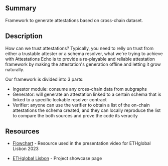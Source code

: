 ## Summary

Framework to generate attestations based on cross-chain dataset.

## Description

How can we trust attestations? Typically, you need to relly on trust from either a trustable attester or a schema resolver, what we're trying to achieve with Attestations Echo is to provide a re-playable and reliable attestation framework by making the attestation's generation offline and letting it grow naturally.

Our framework is divided into 3 parts:

- Ingestor module: consume any cross-chain data from subgraphs
- Generator: will generate an attestation linked to a certain schema that is linked to a specific lockable resolver contract
- Verifier: anyone can use the verifier to obtain a list of the on-chain attestations the schema created, and they can locally reproduce the list to compare the both sources and prove the code its veracity

## Resources

- [Flowchart](https://whimsical.com/presentation-F195bUqgfzMAmESBhMTk9x) - Resource used in the presentation video for ETHglobal Lisbon 2023

- [ETHglobal Lisbon](https://ethglobal.com/showcase/undefined-1hkgr) - Project showcase page